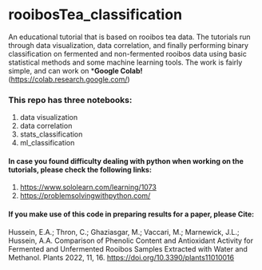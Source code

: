 # rooibosTea_classification
An educational tutorial that is based on rooibos tea data. The tutorials run through data visualization, data correlation, and finally performing binary classification on fermented and non-fermented rooibos data using basic statistical methods and some machine learning tools. The work is fairly simple, and can work on ***Google Colab!** (https://colab.research.google.com/)

### This repo has three notebooks:
1. data visualization
2. data correlation
3. stats_classification
4. ml_classification

#### In case you found difficulty dealing with python when working on the tutorials, please check the following links:
1. https://www.sololearn.com/learning/1073 
2. https://problemsolvingwithpython.com/

#### If you make use of this code in preparing results for a paper, please Cite:

Hussein, E.A.; Thron, C.; Ghaziasgar, M.; Vaccari, M.; Marnewick, J.L.; Hussein, A.A. Comparison of Phenolic Content and Antioxidant Activity for Fermented and Unfermented Rooibos Samples Extracted with Water and Methanol. Plants 2022, 11, 16. https://doi.org/10.3390/plants11010016
